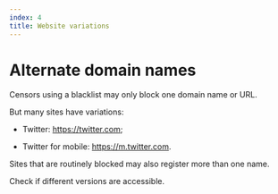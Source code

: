 ```yaml
---
index: 4
title: Website variations
---
```

# Alternate domain names

Censors using a blacklist may only block one domain name or URL. 

But many sites have variations:

*	Twitter: https://twitter.com;

*	Twitter for mobile: https://m.twitter.com. 

Sites that are routinely blocked may also register more than one name. 

Check if different versions are accessible.